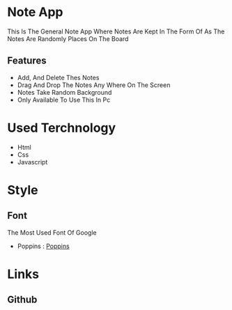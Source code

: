# Note App
This Is The General Note App Where Notes Are Kept In The Form Of As The Notes Are Randomly Places On The Board

## Features

- Add, And Delete Thes Notes
- Drag And Drop The Notes Any Where On The Screen
- Notes Take Random Background
- Only Available To Use This In Pc


# Used Terchnology
- Html
- Css
- Javascript

# Style
## Font 
The Most Used Font Of Google
- Poppins : [Poppins](https://fonts.google.com/selection?query=poppins)

# Links

## Github